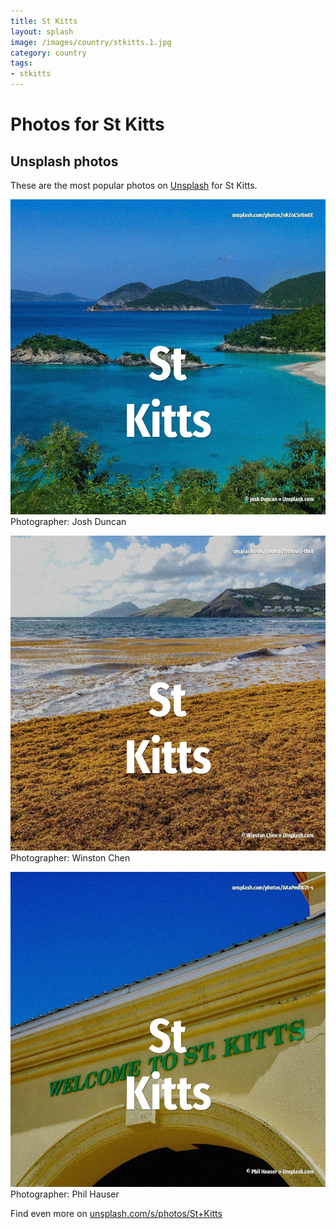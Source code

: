 ```yaml
---
title: St Kitts
layout: splash
image: /images/country/stkitts.1.jpg
category: country
tags:
- stkitts
---
```

# Photos for St Kitts
 
## Unsplash photos
These are the most popular photos on [Unsplash](https://unsplash.com) for St Kitts.
 
![St Kitts](/images/country/stkitts.1.jpg)
Photographer:  Josh Duncan
 
![St Kitts](/images/country/stkitts.2.jpg)
Photographer:  Winston Chen
 
![St Kitts](/images/country/stkitts.3.jpg)
Photographer:  Phil Hauser
 
Find even more on [unsplash.com/s/photos/St+Kitts](https://unsplash.com/s/photos/St+Kitts)
 
